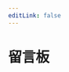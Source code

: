 ```yaml
---
editLink: false
---
```


# 留言板
<script>
  export default {
    mounted() {
      this.hideLU();
    },
    methods: {
      hideLU() {
        var lu = document.getElementsByClassName("last-updated");
        for(var i = 0; i < lu.length; i++){
          lu[i].style.display = "none"
        }
      },
    },
  };
</script>